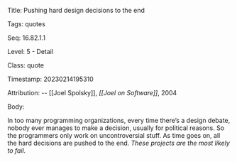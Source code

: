 Title:  Pushing hard design decisions to the end

Tags:   quotes

Seq:    16.82.1.1

Level:  5 - Detail

Class:  quote

Timestamp: 20230214195310

Attribution: -- [[Joel Spolsky]], *[[Joel on Software]]*, 2004

Body:

In too many programming organizations, every time there’s a design debate, nobody ever manages to make a decision, usually for political reasons. So the programmers only work on uncontroversial stuff. As time goes on, all the hard decisions are pushed to the end. *These projects are the most likely to fail.*

